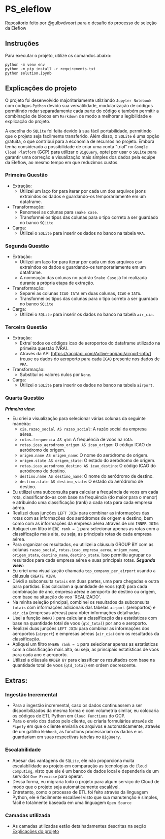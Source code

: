 # PS_eleflow
Repositorio feito por @gulbvdvoort para o desafio do processo de seleção da Eleflow

## Instruções
Para executar o projeto, utilize os comandos abaixo:

```
python -m venv env
python -m pip install -r requirements.txt
python solution.ipynb
```

## Explicações do projeto
O projeto foi desenvolvido majoritariamente utilziando `Jupyter Notebook` com códigos `Python` devido sua versatilidade, modularização de códigos permitindo rodar separadamente cada parte do código e também permitir a combinação de blocos em `Markdown` de modo a melhorar a legibilidade e explicação do projeto.

A escolha do `SQLite` foi feita devido à sua fácil portabilidade, permitindo que o projeto seja facilmente transferido. Além disso, o `SQLite` é uma opção gratuita, o que contribui para a economia de recursos no projeto. Embora tenha considerado a possibilidade de criar uma conta "trial" no `Google Cloud Platform` (GCP) para utilizar o `BigQuery`, optei por usar o `SQLite` para garantir uma correção e visualização mais simples dos dados pela equipe da Eleflow, ao mesmo tempo em que reduzimos custos.

### Primeira Questão
- Extração:
    - Utilizei um laço for para iterar por cada um dos arquivos jsons extraindos os dados e guardando-os temporariamente em um dataframe.
- Transformação:
    - Renomeei as colunas para `snake case`.
    - Transformei os tipos das colunas para o tipo correto a ser guardado no banco `SQLite`
- Carga:
    - Utilizei o `SQLite` para inserir os dados no banco na tabela `VRA`.

### Segunda Questão
- Extração:
    - Utilizei um laço for para iterar por cada um dos arquivos csv extraindos os dados e guardando-os temporariamente em um dataframe.
    - A nomeação das colunas no padrão `Snake Case` já foi realizada durante a própria etapa de extração.
- Transformação:
    - Separei as colunas `ICAO IATA` em duas colunas, `ICAO` e `IATA`.
    - Transformei os tipos das colunas para o tipo correto a ser guardado no banco `SQLite`
- Carga:
    - Utilizei o `SQLite` para inserir os dados no banco na tabela `air_cia`.

### Terceira Questão
- Extração:
    - Extraí todos os códigos icao de aeroportos do dataframe utilizado na primeira questão (VRA).
    - Através da API [https://rapidapi.com/Active-api/api/airport-info/] trouxe os dados do aeroporto para cada `ICAO` presente nos dados de `VRA`.
- Transformação:
    - Substituí os valores nulos por `None`.
- Carga:
    - Utilizei o `SQLite` para inserir os dados no banco na tabela `airport`.

### Quarta Questão
***Primeira view:***
- Eu criei a visualização para selecionar várias colunas da seguinte maneira::
  - `cia.razao_social AS razao_social`: A razão social da empresa aérea.
  - `rotas.frequencia AS qtd`: A frequência de voos na rota.
  - `rotas.icao_aerodromo_origem AS icao_origem`: O código ICAO do aeródromo de origem.
  - `origem.name AS origem_name`: O nome do aeródromo de origem.
  - `origem.state AS origem_state`: O estado do aeródromo de origem.
  - `rotas.icao_aerodromo_destino AS icao_destino`: O código ICAO do aeródromo de destino.
  - `destino.name AS destino_name`: O nome do aeródromo de destino.
  - `destino.state AS destino_state`: O estado do aeródromo de destino.
- Eu utilizei uma subconsulta para calcular a frequência de voos em cada rota, classificando-as com base na frequência (do maior para o menor) e atribuindo uma classificação (rank) a cada rota para cada empresa aérea.
- Realizei duas junções `LEFT JOIN` para combinar as informações das rotas com as informações dos aeródromos de origem e destino, bem como com as informações da empresa aérea através de um `INNER JOIN`:
- Apliquei um filtro `WHERE rank = 1` para selecionar apenas as rotas com a classificação mais alta, ou seja, as principais rotas de cada empresa aérea.
- Para organizar os resultados, eu utilizei a cláusula GROUP BY com as colunas `razao_social`, `rotas.icao_empresa_aerea`, `origem_name`, `origem_state`, `destino_name`, `destino_state`. Isso permitiu agrupar os resultados para cada empresa aérea e suas principais rotas.
***Segunda view:***
- Eu criei uma visualização chamada `top_company_per_airport` usando a cláusula `CREATE VIEW`.
- Dividi a subconsulta `totais` em duas partes, uma para chegadas e outra para partidas. Elas calculam a quantidade de voos (qtd) para cada combinação de ano, empresa aérea e aeroporto de destino ou origem, com base na situação do voo 'REALIZADO'.
- Na minha seleção principal, combinei os resultados da subconsulta `totais` com informações adicionais das tabelas `airport` (aeroportos) e `air_cia` (empresas aéreas) para obter informações detalhadas.
- Usei a função `RANK()` para calcular a classificação das estatísticas com base na quantidade total de voos (`qtd_total`) por ano e aeroporto.
- Realizei duas junções `LEFT JOIN` para combinar as informações dos aeroportos (`airport`) e empresas aéreas (`air_cia`) com os resultados da classificação.
- Apliquei um filtro `WHERE rank = 1` para selecionar apenas as estatísticas com a classificação mais alta, ou seja, as principais estatísticas de voos para cada ano e aeroporto.
- Utilizei a cláusula `ORDER BY` para classificar os resultados com base na quantidade total de voos (`qtd_total`) em ordem decrescente.

## Extras:
### Ingestão Incremental
- Para a ingestão incremental, caso os dados continuassem a ser disponibilizados da mesma forma e com volumetria similar, eu colocaria os códigos de ETL Python em `Cloud Functions` do GCP. 
- Para o envio dos dados pelo cliente, eu criaria formulários através do `Pipefy` em que o cliente enviaria os arquivos e automaticamente, através de um gatilho `Webhook`, as functions processariam os dados e os guardariam em suas respectivas tabelas no `BigQuery`.
### Escalabilidade
- Apesar das vantagens do `SQLite`, ele não proporciona muita escalabilidade ao projeto em comparação as tecnologias de `Cloud Computing`, visto que ele é um banco de dados local e dependeria de um servidor `One Premisse` para operar.
- Dessa forma, eu migraria todo o projeto para algum serviço de Cloud de modo que o projeto seja automaticamente escalável.
- Entretanto, como o processo de ETL foi feito através da linguagem Python, ele é facilmente escalável visto que sua manutenção é simples, fácil e totalmente baseada em uma linguagem `Open Source`
### Camadas utilizada
- As camadas utilizadas estão detalhadamentes descritas na seção [Explicações do projeto](#Explicações-do-projeto)

